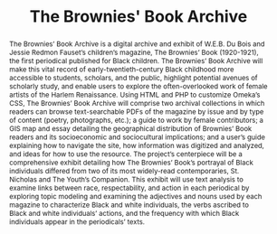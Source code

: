 ---
pid: g2022stec
done: true
title: The Brownies' Book Archive
featured: true
category: Grad Fellowship Project
tags:
- exhibition
cohort_year: '2022'
abstract: The Brownies’ Book Archive is a digital archive and exhibit of W.E.B. Du
  Bois and Jessie Redmon Fauset’s children’s magazine, The Brownies’ Book (1920-1921),
  the first periodical published for Black children. The Brownies’ Book Archive will
  make this vital record of early-twentieth-century Black childhood more accessible
  to students, scholars, and the public, highlight potential avenues of scholarly
  study, and enable users to explore the often-overlooked work of female artists of
  the Harlem Renaissance. Using HTML and PHP to customize Omeka’s CSS, The Brownies’
  Book Archive will comprise two archival collections in which readers can browse
  text-searchable PDFs of the magazine by issue and by type of content (poetry, photographs,
  etc.); a guide to work by female contributors; a GIS map and essay detailing the
  geographical distribution of Brownies’ Book readers and its socioeconomic and sociocultural
  implications; and a user’s guide explaining how to navigate the site, how information
  was digitized and analyzed, and ideas for how to use the resource. The project’s
  centerpiece will be a comprehensive exhibit detailing how The Brownies’ Book’s portrayal
  of Black individuals differed from two of its most widely-read contemporaries, St.
  Nicholas and The Youth’s Companion. This exhibit will use text analysis to examine
  links between race, respectability, and action in each periodical by exploring topic
  modeling and examining the adjectives and nouns used by each magazine to characterize
  Black and white individuals, the verbs ascribed to Black and white individuals’
  actions, and the frequency with which Black individuals appear in the periodicals’
  texts.
pis:
- stec
link: https://helen.hosting.nyu.edu/browniesbookarchive/exhibits/show/intro/intro
image: https://nyu-dh.github.io/website-media/files/projects/g2022stec.jpg
original_img: https://helen.hosting.nyu.edu/browniesbookarchive/items/show/12#lg=1&slide=0
order: '035'
layout: project
---
